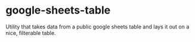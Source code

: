 # google-sheets-table
Utility that takes data from a public google sheets table and lays it out on a nice, filterable table.
